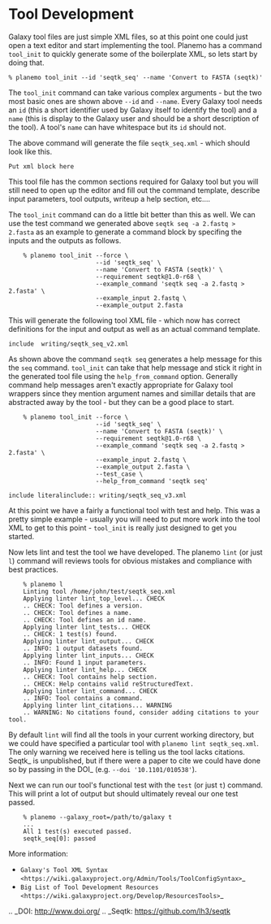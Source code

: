 
Tool Development
================

Galaxy tool files are just simple XML files, so at this point one could just
open a text editor and start implementing the tool. Planemo has a command
`tool_init` to quickly generate some of the boilerplate XML, so lets
start by doing that.

```
% planemo tool_init --id 'seqtk_seq' --name 'Convert to FASTA (seqtk)'
```

The `tool_init` command can take various complex arguments - but the two
most basic ones are shown above ``--id`` and ``--name``. Every Galaxy tool
needs an ``id`` (this a short identifier used by Galaxy itself to identify the
tool) and a ``name`` (this is display to the Galaxy user and should be a short
description of the tool). A tool's ``name`` can have whitespace but its ``id``
should not.

The above command will generate the file ``seqtk_seq.xml`` - which should look
like this.

```
Put xml block here
```

This tool file has the common sections required for Galaxy tool but you will
still need to open up the editor and fill out the command template, describe
input parameters, tool outputs, writeup a help section, etc....

The ``tool_init`` command can do a little bit better than this as well. We can
use the test command we generated above ``seqtk seq -a 2.fastq > 2.fasta`` as
an example to generate a command block by specifing the inputs and the outputs
as follows.

```
    % planemo tool_init --force \
                        --id 'seqtk_seq' \
                        --name 'Convert to FASTA (seqtk)' \
                        --requirement seqtk@1.0-r68 \
                        --example_command 'seqtk seq -a 2.fastq > 2.fasta' \
                        --example_input 2.fastq \
                        --example_output 2.fasta
```

This will generate the following tool XML file - which now has correct
definitions for the input and output as well as an actual command template.
```
include  writing/seqtk_seq_v2.xml
```

As shown above the command ``seqtk seq`` generates a help message for this the
``seq`` command. ``tool_init`` can take that help message and stick it right
in the generated tool file using the ``help_from_command`` option. Generally
command help messages aren't exactly appropriate for Galaxy tool wrappers
since they mention argument names and simillar details that are abstracted
away by the tool - but they can be a good place to start.


```
    % planemo tool_init --force \
                        --id 'seqtk_seq' \
                        --name 'Convert to FASTA (seqtk)' \
                        --requirement seqtk@1.0-r68 \
                        --example_command 'seqtk seq -a 2.fastq > 2.fasta' \
                        --example_input 2.fastq \
                        --example_output 2.fasta \
                        --test_case \
                        --help_from_command 'seqtk seq'
```

```
include literalinclude:: writing/seqtk_seq_v3.xml
```

At this point we have a fairly a functional tool with test and help. This was
a pretty simple example - usually you will need to put more work into the tool
XML to get to this point - ``tool_init`` is really just designed to get you
started.

Now lets lint and test the tool we have developed. The planemo ``lint`` (or
just ``l``) command will reviews tools for obvious mistakes and compliance
with best practices.

```
    % planemo l
    Linting tool /home/john/test/seqtk_seq.xml
    Applying linter lint_top_level... CHECK
    .. CHECK: Tool defines a version.
    .. CHECK: Tool defines a name.
    .. CHECK: Tool defines an id name.
    Applying linter lint_tests... CHECK
    .. CHECK: 1 test(s) found.
    Applying linter lint_output... CHECK
    .. INFO: 1 output datasets found.
    Applying linter lint_inputs... CHECK
    .. INFO: Found 1 input parameters.
    Applying linter lint_help... CHECK
    .. CHECK: Tool contains help section.
    .. CHECK: Help contains valid reStructuredText.
    Applying linter lint_command... CHECK
    .. INFO: Tool contains a command.
    Applying linter lint_citations... WARNING
    .. WARNING: No citations found, consider adding citations to your tool.
```

By default ``lint`` will find all the tools in your current working directory,
but we could have specified a particular tool with ``planemo lint
seqtk_seq.xml``. The only warning we received here is telling us the tool
lacks citations. Seqtk_ is unpublished, but if there were a paper to cite we
could have done so by passing in the DOI_ (e.g. ``--doi '10.1101/010538'``).

Next we can run our tool's functional test with the ``test`` (or just ``t``)
command. This will print a lot of output but should ultimately reveal our one
test passed.

```
    % planemo --galaxy_root=/path/to/galaxy t
    ...
    All 1 test(s) executed passed.
    seqtk_seq[0]: passed
```

More information:

 * `Galaxy's Tool XML Syntax <https://wiki.galaxyproject.org/Admin/Tools/ToolConfigSyntax>`_
 * `Big List of Tool Development Resources <https://wiki.galaxyproject.org/Develop/ResourcesTools>`_

.. _DOI: http://www.doi.org/
.. _Seqtk: https://github.com/lh3/seqtk
